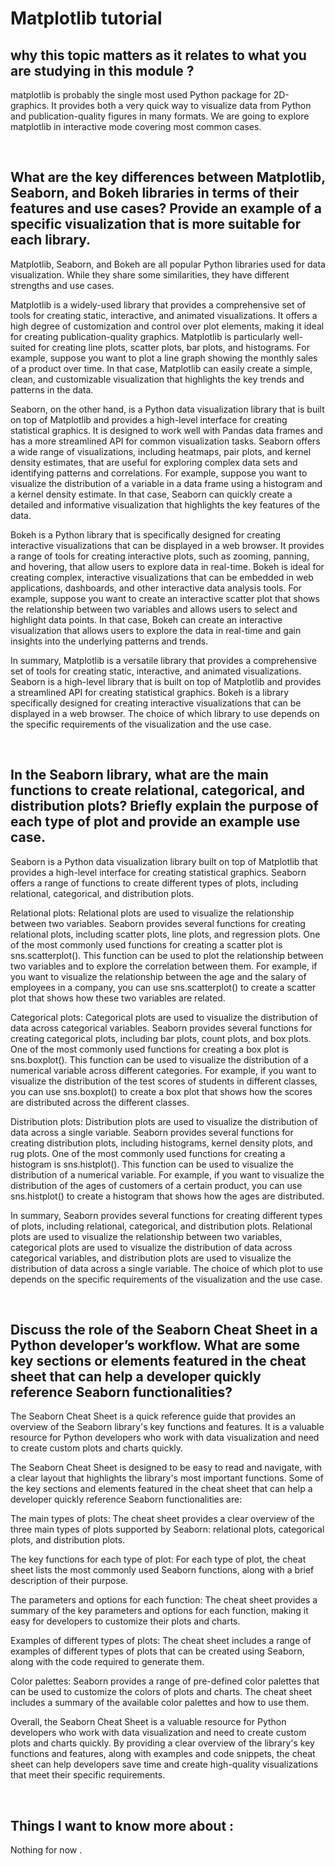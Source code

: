 # Matplotlib tutorial
## why this topic matters as it relates to what you are studying in this module ?
matplotlib is probably the single most used Python package for 2D-graphics. It provides both a very quick way to visualize data from Python and publication-quality figures in many formats. We are going to explore matplotlib in interactive mode covering most common cases.

<br>

## What are the key differences between Matplotlib, Seaborn, and Bokeh libraries in terms of their features and use cases? Provide an example of a specific visualization that is more suitable for each library.
Matplotlib, Seaborn, and Bokeh are all popular Python libraries used for data visualization. While they share some similarities, they have different strengths and use cases.

Matplotlib is a widely-used library that provides a comprehensive set of tools for creating static, interactive, and animated visualizations. It offers a high degree of customization and control over plot elements, making it ideal for creating publication-quality graphics. Matplotlib is particularly well-suited for creating line plots, scatter plots, bar plots, and histograms. For example, suppose you want to plot a line graph showing the monthly sales of a product over time. In that case, Matplotlib can easily create a simple, clean, and customizable visualization that highlights the key trends and patterns in the data.

Seaborn, on the other hand, is a Python data visualization library that is built on top of Matplotlib and provides a high-level interface for creating statistical graphics. It is designed to work well with Pandas data frames and has a more streamlined API for common visualization tasks. Seaborn offers a wide range of visualizations, including heatmaps, pair plots, and kernel density estimates, that are useful for exploring complex data sets and identifying patterns and correlations. For example, suppose you want to visualize the distribution of a variable in a data frame using a histogram and a kernel density estimate. In that case, Seaborn can quickly create a detailed and informative visualization that highlights the key features of the data.

Bokeh is a Python library that is specifically designed for creating interactive visualizations that can be displayed in a web browser. It provides a range of tools for creating interactive plots, such as zooming, panning, and hovering, that allow users to explore data in real-time. Bokeh is ideal for creating complex, interactive visualizations that can be embedded in web applications, dashboards, and other interactive data analysis tools. For example, suppose you want to create an interactive scatter plot that shows the relationship between two variables and allows users to select and highlight data points. In that case, Bokeh can create an interactive visualization that allows users to explore the data in real-time and gain insights into the underlying patterns and trends.

In summary, Matplotlib is a versatile library that provides a comprehensive set of tools for creating static, interactive, and animated visualizations. Seaborn is a high-level library that is built on top of Matplotlib and provides a streamlined API for creating statistical graphics. Bokeh is a library specifically designed for creating interactive visualizations that can be displayed in a web browser. The choice of which library to use depends on the specific requirements of the visualization and the use case.

<br>

## In the Seaborn library, what are the main functions to create relational, categorical, and distribution plots? Briefly explain the purpose of each type of plot and provide an example use case.
Seaborn is a Python data visualization library built on top of Matplotlib that provides a high-level interface for creating statistical graphics. Seaborn offers a range of functions to create different types of plots, including relational, categorical, and distribution plots.

Relational plots:
Relational plots are used to visualize the relationship between two variables. Seaborn provides several functions for creating relational plots, including scatter plots, line plots, and regression plots. One of the most commonly used functions for creating a scatter plot is sns.scatterplot(). This function can be used to plot the relationship between two variables and to explore the correlation between them. For example, if you want to visualize the relationship between the age and the salary of employees in a company, you can use sns.scatterplot() to create a scatter plot that shows how these two variables are related.

Categorical plots:
Categorical plots are used to visualize the distribution of data across categorical variables. Seaborn provides several functions for creating categorical plots, including bar plots, count plots, and box plots. One of the most commonly used functions for creating a box plot is sns.boxplot(). This function can be used to visualize the distribution of a numerical variable across different categories. For example, if you want to visualize the distribution of the test scores of students in different classes, you can use sns.boxplot() to create a box plot that shows how the scores are distributed across the different classes.

Distribution plots:
Distribution plots are used to visualize the distribution of data across a single variable. Seaborn provides several functions for creating distribution plots, including histograms, kernel density plots, and rug plots. One of the most commonly used functions for creating a histogram is sns.histplot(). This function can be used to visualize the distribution of a numerical variable. For example, if you want to visualize the distribution of the ages of customers of a certain product, you can use sns.histplot() to create a histogram that shows how the ages are distributed.

In summary, Seaborn provides several functions for creating different types of plots, including relational, categorical, and distribution plots. Relational plots are used to visualize the relationship between two variables, categorical plots are used to visualize the distribution of data across categorical variables, and distribution plots are used to visualize the distribution of data across a single variable. The choice of which plot to use depends on the specific requirements of the visualization and the use case.

<br>

## Discuss the role of the Seaborn Cheat Sheet in a Python developer’s workflow. What are some key sections or elements featured in the cheat sheet that can help a developer quickly reference Seaborn functionalities?
The Seaborn Cheat Sheet is a quick reference guide that provides an overview of the Seaborn library's key functions and features. It is a valuable resource for Python developers who work with data visualization and need to create custom plots and charts quickly.

The Seaborn Cheat Sheet is designed to be easy to read and navigate, with a clear layout that highlights the library's most important functions. Some of the key sections and elements featured in the cheat sheet that can help a developer quickly reference Seaborn functionalities are:

The main types of plots: The cheat sheet provides a clear overview of the three main types of plots supported by Seaborn: relational plots, categorical plots, and distribution plots.

The key functions for each type of plot: For each type of plot, the cheat sheet lists the most commonly used Seaborn functions, along with a brief description of their purpose.

The parameters and options for each function: The cheat sheet provides a summary of the key parameters and options for each function, making it easy for developers to customize their plots and charts.

Examples of different types of plots: The cheat sheet includes a range of examples of different types of plots that can be created using Seaborn, along with the code required to generate them.

Color palettes: Seaborn provides a range of pre-defined color palettes that can be used to customize the colors of plots and charts. The cheat sheet includes a summary of the available color palettes and how to use them.

Overall, the Seaborn Cheat Sheet is a valuable resource for Python developers who work with data visualization and need to create custom plots and charts quickly. By providing a clear overview of the library's key functions and features, along with examples and code snippets, the cheat sheet can help developers save time and create high-quality visualizations that meet their specific requirements.

<br>

## Things I want to know more about :
Nothing for now .